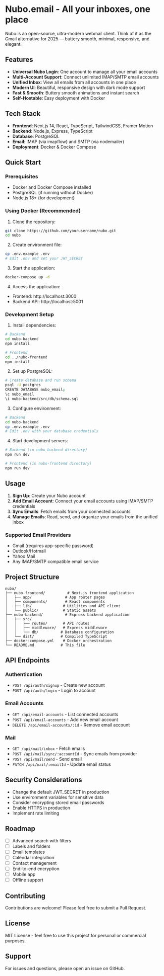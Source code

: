
# Nubo.email - All your inboxes, one place

Nubo is an open-source, ultra-modern webmail client. Think of it as the Gmail alternative for 2025 — buttery smooth, minimal, responsive, and elegant.

## Features

- **Universal Nubo Login**: One account to manage all your email accounts
- **Multi-Account Support**: Connect unlimited IMAP/SMTP email accounts
- **Unified Inbox**: View all emails from all accounts in one place
- **Modern UI**: Beautiful, responsive design with dark mode support
- **Fast & Smooth**: Buttery smooth animations and instant search
- **Self-Hostable**: Easy deployment with Docker

## Tech Stack

- **Frontend**: Next.js 14, React, TypeScript, TailwindCSS, Framer Motion
- **Backend**: Node.js, Express, TypeScript
- **Database**: PostgreSQL
- **Email**: IMAP (via imapflow) and SMTP (via nodemailer)
- **Deployment**: Docker & Docker Compose

## Quick Start

### Prerequisites

- Docker and Docker Compose installed
- PostgreSQL (if running without Docker)
- Node.js 18+ (for development)

### Using Docker (Recommended)

1. Clone the repository:
```bash
git clone https://github.com/yourusername/nubo.git
cd nubo
```

2. Create environment file:
```bash
cp .env.example .env
# Edit .env and set your JWT_SECRET
```

3. Start the application:
```bash
docker-compose up -d
```

4. Access the application:
- Frontend: http://localhost:3000
- Backend API: http://localhost:5001

### Development Setup

1. Install dependencies:
```bash
# Backend
cd nubo-backend
npm install

# Frontend
cd ../nubo-frontend
npm install
```

2. Set up PostgreSQL:
```bash
# Create database and run schema
psql -U postgres
CREATE DATABASE nubo_email;
\c nubo_email
\i nubo-backend/src/db/schema.sql
```

3. Configure environment:
```bash
# Backend
cd nubo-backend
cp .env.example .env
# Edit .env with your database credentials
```

4. Start development servers:
```bash
# Backend (in nubo-backend directory)
npm run dev

# Frontend (in nubo-frontend directory)
npm run dev
```

## Usage

1. **Sign Up**: Create your Nubo account
2. **Add Email Account**: Connect your email accounts using IMAP/SMTP credentials
3. **Sync Emails**: Fetch emails from your connected accounts
4. **Manage Emails**: Read, send, and organize your emails from the unified inbox

### Supported Email Providers

- Gmail (requires app-specific password)
- Outlook/Hotmail
- Yahoo Mail
- Any IMAP/SMTP compatible email service

## Project Structure

```
nubo/
├── nubo-frontend/          # Next.js frontend application
│   ├── app/               # App router pages
│   ├── components/        # React components
│   ├── lib/              # Utilities and API client
│   └── public/           # Static assets
├── nubo-backend/          # Express backend application
│   ├── src/
│   │   ├── routes/       # API routes
│   │   ├── middleware/   # Express middleware
│   │   └── db/          # Database configuration
│   └── dist/            # Compiled TypeScript
├── docker-compose.yml    # Docker orchestration
└── README.md            # This file
```

## API Endpoints

### Authentication
- `POST /api/auth/signup` - Create new account
- `POST /api/auth/login` - Login to account

### Email Accounts
- `GET /api/email-accounts` - List connected accounts
- `POST /api/email-accounts` - Add new email account
- `DELETE /api/email-accounts/:id` - Remove email account

### Mail
- `GET /api/mail/inbox` - Fetch emails
- `POST /api/mail/sync/:accountId` - Sync emails from provider
- `POST /api/mail/send` - Send email
- `PATCH /api/mail/:emailId` - Update email status

## Security Considerations

- Change the default JWT_SECRET in production
- Use environment variables for sensitive data
- Consider encrypting stored email passwords
- Enable HTTPS in production
- Implement rate limiting

## Roadmap

- [ ] Advanced search with filters
- [ ] Labels and folders
- [ ] Email templates
- [ ] Calendar integration
- [ ] Contact management
- [ ] End-to-end encryption
- [ ] Mobile app
- [ ] Offline support

## Contributing

Contributions are welcome! Please feel free to submit a Pull Request.

## License

MIT License - feel free to use this project for personal or commercial purposes.

## Support

For issues and questions, please open an issue on GitHub.


